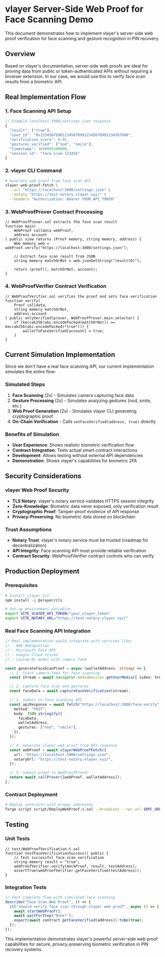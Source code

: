 # vlayer Server-Side Web Proof for Face Scanning Demo

This document demonstrates how to implement vlayer's server-side web proof verification for face scanning and gesture recognition in PIN recovery.

## Overview

Based on vlayer's documentation, server-side web proofs are ideal for proving data from public or token-authenticated APIs without requiring a browser extension. In our case, we would use this to verify face scan results from a biometric API.

## Real Implementation Flow

### 1. Face Scanning API Setup

```javascript
// Example localhost:3000/settings.json response
{
  "result": ["true"],
  "user_id": "0x1234567890123456789012345678901234567890",
  "verification_score": 0.95,
  "gestures_verified": ["nod", "smile"],
  "timestamp": 1640995200000,
  "session_id": "face-scan-123456"
}
```

### 2. vlayer CLI Command

```bash
# Generate web proof from face scan API
vlayer web-proof-fetch \
  --url "https://localhost:3000/settings.json" \
  --notary "https://test-notary.vlayer.xyz/" \
  --headers "Authorization: Bearer YOUR_API_TOKEN"
```

### 3. WebProofProver Contract Processing

```solidity
// WebProofProver.sol extracts the face scan result
function main(
    WebProof calldata webProof,
    address account
) public view returns (Proof memory, string memory, address) {
    Web memory web = webProof.verify("https://localhost:3000/settings.json");

    // Extract face scan result from JSON
    string memory matchOrNot = web.jsonGetString("result[0]");

    return (proof(), matchOrNot, account);
}
```

### 4. WebProofVerifier Contract Verification

```solidity
// WebProofVerifier.sol verifies the proof and sets face verification
function verify(
    Proof calldata,
    string memory matchOrNot,
    address account
) public onlyVerified(prover, WebProofProver.main.selector) {
    if (keccak256(abi.encodePacked(matchOrNot)) == keccak256(abi.encodePacked("true"))) {
        walletToFaceVerified[account] = true;
    }
}
```

## Current Simulation Implementation

Since we don't have a real face scanning API, our current implementation simulates the entire flow:

### Simulated Steps

1. **Face Scanning** (2s) - Simulates camera capturing face data
2. **Gesture Processing** (2s) - Simulates analyzing gestures (nod, smile, etc.)
3. **Web Proof Generation** (2s) - Simulates vlayer CLI generating cryptographic proof
4. **On-Chain Verification** - Calls `setFaceVerified(address, true)` directly

### Benefits of Simulation

- **User Experience**: Shows realistic biometric verification flow
- **Contract Integration**: Tests actual smart contract interactions
- **Development**: Allows testing without external API dependencies
- **Demonstration**: Shows vlayer's capabilities for biometric 2FA

## Security Considerations

### vlayer Web Proof Security

- **TLS Notary**: vlayer's notary service validates HTTPS session integrity
- **Zero-Knowledge**: Biometric data never exposed, only verification result
- **Cryptographic Proof**: Tamper-proof evidence of API response
- **Privacy-Preserving**: No biometric data stored on blockchain

### Trust Assumptions

- **Notary Trust**: vlayer's notary service must be trusted (roadmap for decentralization)
- **API Integrity**: Face scanning API must provide reliable verification
- **Contract Security**: WebProofVerifier contract controls who can verify

## Production Deployment

### Prerequisites

```bash
# Install vlayer CLI
npm install -g @vlayer/cli

# Set up environment variables
export VITE_VLAYER_API_TOKEN="your_vlayer_token"
export VITE_NOTARY_URL="https://test-notary.vlayer.xyz/"
```

### Real Face Scanning API Integration

```typescript
// Real implementation would integrate with services like:
// - AWS Rekognition
// - Microsoft Face API
// - Google Cloud Vision
// - Custom ML model with camera feed

const generateFaceScanProof = async (walletAddress: string) => {
  // 1. Start camera feed for face scanning
  const stream = await navigator.mediaDevices.getUserMedia({ video: true });

  // 2. Capture face scan and gestures
  const faceData = await captureFaceVerification(stream);

  // 3. Submit to face scanning API
  const apiResponse = await fetch("https://localhost:3000/face-verify", {
    method: "POST",
    body: JSON.stringify({
      faceData,
      walletAddress,
      gestures: ["nod", "smile"],
    }),
  });

  // 4. Generate vlayer web proof from API response
  const webProof = await vlayerWebProofFetch({
    url: "https://localhost:3000/settings.json",
    notaryUrl: "https://test-notary.vlayer.xyz/",
  });

  // 5. Submit proof to WebProofProver
  return await callProver([webProof, walletAddress]);
};
```

### Contract Deployment

```bash
# Deploy contracts with proper addresses
forge script script/DeployWebProof.s.sol --broadcast --rpc-url $RPC_URL
```

## Testing

### Unit Tests

```solidity
// test/WebProofVerification.t.sol
function testFaceVerificationSuccess() public {
    // Test successful face scan verification
    string memory result = "true";
    webProofVerifier.verify(mockProof, result, testAddress);
    assertTrue(webProofVerifier.getFaceVerified(testAddress));
}
```

### Integration Tests

```typescript
// Test complete flow with simulated face scanning
describe("Face Scan Web Proof", () => {
  it("should verify face scan through vlayer web proof", async () => {
    await startWebProof();
    await waitForStep("Done!");
    expect(await contract.getFaceVerified(address)).toBe(true);
  });
});
```

This implementation demonstrates vlayer's powerful server-side web proof capabilities for secure, privacy-preserving biometric verification in PIN recovery systems.
